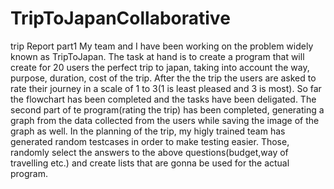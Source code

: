 # TripToJapanCollaborative
trip
Report part1 
My team and I have been working on the problem widely known as TripToJapan.
The task at hand is to create a program that will create for 20 users the perfect trip to japan, taking into account the way, purpose, duration, cost of the trip.
After the the trip the users are asked to rate their journey in a scale of 1 to 3(1 is least pleased and 3 is most). So far the flowchart has been completed and the tasks have been deligated.
The second part of te program(rating the trip) has been completed, generating a graph from the data collected from the users while saving the image of the graph as well.
In the planning of the trip, my higly trained team has generated random testcases in order to make testing easier. Those, randomly select the answers to the above questions(budget,way of travelling etc.) and create lists that are gonna be used for the actual program.
